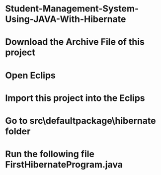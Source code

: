 # Student-Management-System-Using-JAVA-With-Hibernate
# Download the Archive File of this project
# Open Eclips
# Import this project into the Eclips 
# Go to src\defaultpackage\hibernate folder
# Run the following file FirstHibernateProgram.java
